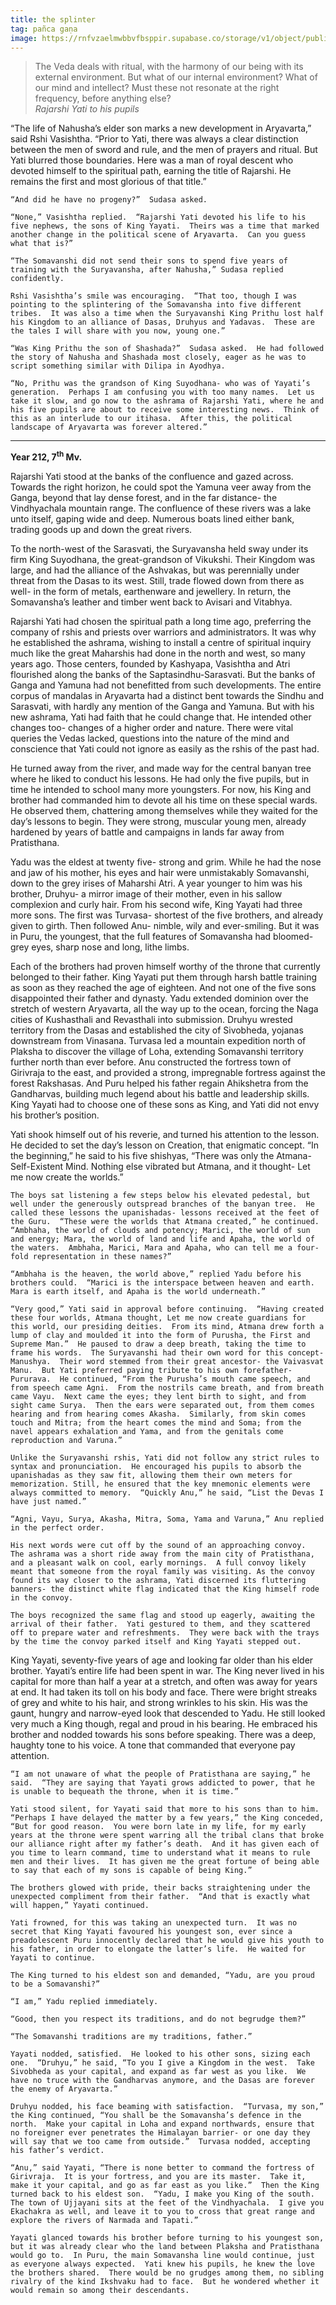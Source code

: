 ```yaml
---
title: the splinter
tag: pañca gaṇa
image: https://rnfvzaelmwbbvfbsppir.supabase.co/storage/v1/object/public/brhatwebsite/13scrolls/palimpsest/palim17.webp
---
```


> The Veda deals with ritual, with the harmony of our being with its external environment.  But what of our internal environment?  What of our mind and intellect?  Must these not resonate at the right frequency, before anything else?<br><cite>Rajarshi Yati to his pupils</cite>

“The life of Nahusha’s elder son marks a new development in Aryavarta,” said Rshi Vasishtha.  “Prior to Yati, there was always a clear distinction between the men of sword and rule, and the men of prayers and ritual.  But Yati blurred those boundaries.  Here was a man of royal descent who devoted himself to the spiritual path, earning the title of Rajarshi.  He remains the first and most glorious of that title.”

	“And did he have no progeny?”  Sudasa asked.

	“None,” Vasishtha replied.  “Rajarshi Yati devoted his life to his five nephews, the sons of King Yayati.  Theirs was a time that marked another change in the political scene of Aryavarta.  Can you guess what that is?”

	“The Somavanshi did not send their sons to spend five years of training with the Suryavansha, after Nahusha,” Sudasa replied confidently.

	Rshi Vasishtha’s smile was encouraging.  “That too, though I was pointing to the splintering of the Somavansha into five different tribes.  It was also a time when the Suryavanshi King Prithu lost half his Kingdom to an alliance of Dasas, Druhyus and Yadavas.  These are the tales I will share with you now, young one.”

	“Was King Prithu the son of Shashada?”  Sudasa asked.  He had followed the story of Nahusha and Shashada most closely, eager as he was to script something similar with Dilipa in Ayodhya.

	“No, Prithu was the grandson of King Suyodhana- who was of Yayati’s generation.  Perhaps I am confusing you with too many names.  Let us take it slow, and go now to the ashrama of Rajarshi Yati, where he and his five pupils are about to receive some interesting news.  Think of this as an interlude to our itihasa.  After this, the political landscape of Aryavarta was forever altered.”

***

**Year 212, 7<sup>th</sup> Mv.**

Rajarshi Yati stood at the banks of the confluence and gazed across.  Towards the right horizon, he could spot the Yamuna veer away from the Ganga, beyond that lay dense forest, and in the far distance- the Vindhyachala mountain range.  The confluence of these rivers was a lake unto itself, gaping wide and deep.  Numerous boats lined either bank, trading goods up and down the great rivers.

To the north-west of the Sarasvati, the Suryavansha held sway under its firm King Suyodhana, the great-grandson of Vikukshi.  Their Kingdom was large, and had the alliance of the Ashvakas, but was perennially under threat from the Dasas to its west.  Still, trade flowed down from there as well- in the form of metals, earthenware and jewellery.  In return, the Somavansha’s leather and timber went back to Avisari and Vitabhya.  

Rajarshi Yati had chosen the spiritual path a long time ago, preferring the company of rshis and priests over warriors and administrators.  It was why he established the ashrama, wishing to install a centre of spiritual inquiry much like the great Maharshis had done in the north and west, so many years ago.  Those centers, founded by Kashyapa, Vasishtha and Atri flourished along the banks of the Saptasindhu-Sarasvati.  But the banks of Ganga and Yamuna had not benefitted from such developments.  The entire corpus of mandalas in Aryavarta had a distinct bent towards the Sindhu and Sarasvati, with hardly any mention of the Ganga and Yamuna.  But with his new ashrama, Yati had faith that he could change that.  He intended other changes too- changes of a higher order and nature.  There were vital queries the Vedas lacked, questions into the nature of the mind and conscience that Yati could not ignore as easily as the rshis of the past had.  

He turned away from the river, and made way for the central banyan tree where he liked to conduct his lessons.  He had only the five pupils, but in time he intended to school many more youngsters.  For now, his King and brother had commanded him to devote all his time on these special wards.  He observed them, chattering among themselves while they waited for the day’s lessons to begin.  They were strong, muscular young men, already hardened by years of battle and campaigns in lands far away from Pratisthana. 

Yadu was the eldest at twenty five- strong and grim.  While he had the nose and jaw of his mother, his eyes and hair were unmistakably Somavanshi, down to the grey irises of Maharshi Atri.  A year younger to him was his brother, Druhyu- a mirror image of their mother, even in his sallow complexion and curly hair.  From his second wife, King Yayati had three more sons.  The first was Turvasa- shortest of the five brothers, and already given to girth.  Then followed Anu- nimble, wily and ever-smiling.  But it was in Puru, the youngest, that the full features of Somavansha had bloomed- grey eyes, sharp nose and long, lithe limbs.

Each of the brothers had proven himself worthy of the throne that currently belonged to their father.  King Yayati put them through harsh battle training as soon as they reached the age of eighteen.  And not one of the five sons disappointed their father and dynasty.  Yadu extended dominion over the stretch of western Aryavarta, all the way up to the ocean, forcing the Naga cities of Kushasthali and Revasthali into submission.  Druhyu wrested territory from the Dasas and established the city of Sivobheda, yojanas downstream from Vinasana.  Turvasa led a mountain expedition north of Plaksha to discover the village of Loha, extending Somavanshi territory further north than ever before.  Anu constructed the fortress town of Girivraja to the east, and provided a strong, impregnable fortress against the forest Rakshasas. And Puru helped his father regain Ahikshetra from the Gandharvas, building much legend about his battle and leadership skills.  King Yayati had to choose one of these sons as King, and Yati did not envy his brother’s position.

Yati shook himself out of his reverie, and turned his attention to the lesson.  He decided to set the day’s lesson on Creation, that enigmatic concept.  “In the beginning,” he said to his five shishyas, “There was only the Atmana- Self-Existent Mind.  Nothing else vibrated but Atmana, and it thought- Let me now create the worlds.”

	The boys sat listening a few steps below his elevated pedestal, but well under the generously outspread branches of the banyan tree.  He called these lessons the upanishadas- lessons received at the feet of the Guru.  “These were the worlds that Atmana created,” he continued.  “Ambhaha, the world of clouds and potency; Marici, the world of sun and energy; Mara, the world of land and life and Apaha, the world of the waters.  Ambhaha, Marici, Mara and Apaha, who can tell me a four-fold representation in these names?”

	“Ambhaha is the heaven, the world above,” replied Yadu before his brothers could.  “Marici is the interspace between heaven and earth.  Mara is earth itself, and Apaha is the world underneath.”

	“Very good,” Yati said in approval before continuing.  “Having created these four worlds, Atmana thought, Let me now create guardians for this world, our presiding deities.  From its mind, Atmana drew forth a lump of clay and moulded it into the form of Purusha, the First and Supreme Man.”  He paused to draw a deep breath, taking the time to frame his words.  The Suryavanshi had their own word for this concept- Manushya.  Their word stemmed from their great ancestor- the Vaivasvat Manu.  But Yati preferred paying tribute to his own forefather- Pururava.  He continued, “From the Purusha’s mouth came speech, and from speech came Agni.  From the nostrils came breath, and from breath came Vayu.  Next came the eyes; they lent birth to sight, and from sight came Surya.  Then the ears were separated out, from them comes hearing and from hearing comes Akasha.  Similarly, from skin comes touch and Mitra; from the heart comes the mind and Soma; from the navel appears exhalation and Yama, and from the genitals come reproduction and Varuna.”

	Unlike the Suryavanshi rshis, Yati did not follow any strict rules to syntax and pronunciation.  He encouraged his pupils to absorb the upanishadas as they saw fit, allowing them their own meters for memorization. Still, he ensured that the key mnemonic elements were always committed to memory.  “Quickly Anu,” he said, “List the Devas I have just named.”

	“Agni, Vayu, Surya, Akasha, Mitra, Soma, Yama and Varuna,” Anu replied in the perfect order.

	His next words were cut off by the sound of an approaching convoy.  The ashrama was a short ride away from the main city of Pratisthana, and a pleasant walk on cool, early mornings.  A full convoy likely meant that someone from the royal family was visiting. As the convoy found its way closer to the ashrama, Yati discerned its fluttering banners- the distinct white flag indicated that the King himself rode in the convoy. 

	The boys recognized the same flag and stood up eagerly, awaiting the arrival of their father.  Yati gestured to them, and they scattered off to prepare water and refreshments.  They were back with the trays by the time the convoy parked itself and King Yayati stepped out.  

King Yayati, seventy-five years of age and looking far older than his elder brother.  Yayati’s entire life had been spent in war.  The King never lived in his capital for more than half a year at a stretch, and often was away for years at end.  It had taken its toll on his body and face.  There were bright streaks of grey and white to his hair, and strong wrinkles to his skin.  His was the gaunt, hungry and narrow-eyed look that descended to Yadu.  He still looked very much a King though, regal and proud in his bearing.  He embraced his brother and nodded towards his sons before speaking.  There was a deep, haughty tone to his voice.  A tone that commanded that everyone pay attention.

	“I am not unaware of what the people of Pratisthana are saying,” he said.  “They are saying that Yayati grows addicted to power, that he is unable to bequeath the throne, when it is time.”

	Yati stood silent, for Yayati said that more to his sons than to him.  “Perhaps I have delayed the matter by a few years,” the King conceded, “But for good reason.  You were born late in my life, for my early years at the throne were spent warring all the tribal clans that broke our alliance right after my father’s death.  And it has given each of you time to learn command, time to understand what it means to rule men and their lives.  It has given me the great fortune of being able to say that each of my sons is capable of being King.”

	The brothers glowed with pride, their backs straightening under the unexpected compliment from their father.  “And that is exactly what will happen,” Yayati continued.  

	Yati frowned, for this was taking an unexpected turn.  It was no secret that King Yayati favoured his youngest son, ever since a preadolescent Puru innocently declared that he would give his youth to his father, in order to elongate the latter’s life.  He waited for Yayati to continue.

	The King turned to his eldest son and demanded, “Yadu, are you proud to be a Somavanshi?” 

	“I am,” Yadu replied immediately.

	“Good, then you respect its traditions, and do not begrudge them?”

	“The Somavanshi traditions are my traditions, father.”

	Yayati nodded, satisfied.  He looked to his other sons, sizing each one.  “Druhyu,” he said, “To you I give a Kingdom in the west.  Take Sivobheda as your capital, and expand as far west as you like.  We have no truce with the Gandharvas anymore, and the Dasas are forever the enemy of Aryavarta.”

	Druhyu nodded, his face beaming with satisfaction.  “Turvasa, my son,” the King continued, “You shall be the Somavansha’s defence in the north.  Make your capital in Loha and expand northwards, ensure that no foreigner ever penetrates the Himalayan barrier- or one day they will say that we too came from outside.”  Turvasa nodded, accepting his father’s verdict.

	“Anu,” said Yayati, “There is none better to command the fortress of Girivraja.  It is your fortress, and you are its master.  Take it, make it your capital, and go as far east as you like.”  Then the King turned back to his eldest son.  “Yadu, I make you King of the south.  The town of Ujjayani sits at the feet of the Vindhyachala.  I give you Ekachakra as well, and leave it to you to cross that great range and explore the rivers of Narmada and Tapati.”

	Yayati glanced towards his brother before turning to his youngest son, but it was already clear who the land between Plaksha and Pratisthana would go to.  In Puru, the main Somavansha line would continue, just as everyone always expected.  Yati knew his pupils, he knew the love the brothers shared.  There would be no grudges among them, no sibling rivalry of the kind Ikshvaku had to face.  But he wondered whether it would remain so among their descendants.
